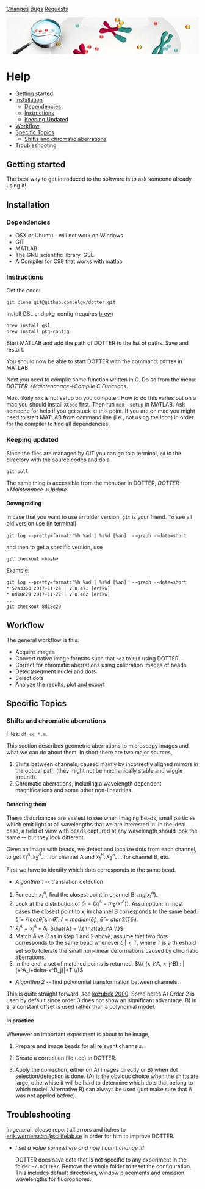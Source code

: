 <link rel="stylesheet" href="style.css">

<!--
<script src='https://cdnjs.cloudflare.com/ajax/libs/mathjax/2.7.0/MathJax.js?config=TeX-MML-AM_CHTML'>
</script>

<script type="text/x-mathjax-config">
  MathJax.Hub.Config({tex2jax: {inlineMath: [['$','$'], ['\\(','\\)']]}});
</script>
-->

[Changes](README.md)
[Bugs](BUGS.md)
[Requests](REQUESTS.md)

![DOTTER LOGO](logo_758.jpg)

# Help

 * [Getting started](#GettingStarted)
 * [Installation](#Installation)
   * [Dependencies](#Dependencies)
   * [Instructions](#Instructions)
   * [Keeping Updated](#KeepingUpdated) 
 * [Workflow](#Workflow)
 * [Specific Topics](#SpecificTopics)
   * [Shifts and chromatic aberrations](#ShiftsCorrections)
 * [Troubleshooting](#Troubleshooting)

<a name="GettingStarted"/>

## Getting started
The best way to get introduced to the software is to ask someone
already using it!.


<a name="Installation"/>

## Installation

<a name="Dependencies"/>

### Dependencies
* OSX or Ubuntu - will not work on Windows
* GIT
* MATLAB
* The GNU scientific library, GSL
* A Compiler for C99 that works with matlab

<a name="Instructions"/>

### Instructions
Get the code:
```
git clone git@github.com:elgw/dotter.git
```

Install GSL and pkg-config (requires [brew](https://brew.sh/))
```
brew install gsl
brew install pkg-config
```

Start MATLAB and add the path of DOTTER to the list of paths. Save and restart.

You should now be able to start
DOTTER with the command: `DOTTER` in MATLAB.

Next you need to compile some function written in C. Do so from the
menu: _DOTTER->Maintenanace->Compile C Functions_.

Most likely `mex` is not setup on you computer. How to do this varies
but on a mac you should install `XCode` first. Then run `mex -setup`
in MATLAB. Ask someone for help if you get stuck at this point. If you are on mac you might need to start MATLAB from command line (i.e., not using the icon) in order for the compiler to find all dependencies.

<a name="KeepingUpdated" />

### Keeping updated
Since the files are managed by GIT you can go to a terminal, `cd` to
the directory with the source codes and do a

```
git pull
```

The same thing is accessible from the menubar in DOTTER,
_DOTTER->Maintenance->Update_

#### Downgrading
In case that you want to use an older version, `git` is your friend.
To see all old version use (in terminal)

``
git log --pretty=format:'%h %ad | %s%d [%an]' --graph --date=short 
``

and then to get a specific version, use

```
git checkout <hash>
```

Example:

```
git log --pretty=format:'%h %ad | %s%d [%an]' --graph --date=short
* 57a3363 2017-11-24 | v 0.471 [erikw]
* 8d18c29 2017-11-22 | v 0.462 [erikw]
...
git checkout 8d18c29

```

<a name="Workflow"/>

## Workflow

The general workflow is this:

 * Acquire images
 * Convert native image formats such that `nd2` to `tif` using DOTTER.
 * Correct for chromatic aberrations using calibration images of beads
 * Detect/segment nuclei and dots
 * Select dots
 * Analyze the results, plot and export

<a name="SpecificTopics"/>

## Specific Topics

<a name="DotDetection"/>

### Shifts and chromatic aberrations

Files: `df_cc_*.m`.

This section describes geometric aberrations to microscopy images and what we
can do about them. In short there are two major sources, 

 1. Shifts between channels, caused mainly by incorrectly aligned
    mirrors in the optical path (they might not be mechanically
stable and wiggle around).
 2. Chromatic aberrations, including a wavelength dependent
    magnifications and some other non-linearities.

#### Detecting them

These disturbances are easiest to see when imaging beads, small
particles which emit light at all wavelengths that we are interested
in. In the ideal case, a field of view with beads captured at any
wavelength should look the same -- but they look different.

Given an image with beads, we detect and localize dots from each
channel, to get $x_1^A, x_2^A, ...$ for channel A and $x_1^B, X_2^B,
...$ for channel B, etc.

First we have to identify which dots corresponds to the same bead.

 * _Algorithm 1_ -- translation detection
 1. For each $x_i^A$, find the closest point in channel B,
    $m_B(x_i^A)$.
 2. Look at the distribution of $\delta_i = (x_i^A-m_B(x_i^A))$. Assumption: in
    most cases the closest point to $x_i$ in channel B corresponds to
the same bead. $\hat{\delta} = \hat{r}
(cos \hat{\theta},\sin \hat{\theta})$.
$\hat{r}=median(\delta_i)$, $\hat{\theta} = atan2(\sum\delta_i)$.
3. $\hat{x}_i^A = x_i^A + \delta_i$, $\hat{A} = \\{ \hat{a}_i^A
   \\}$
4. Match $\hat{A}$ vs $\hat{B}$ as in step 1 and 2 above, assume that
   two dots corresponds to the same bead whenever $\delta_i|<T$,
where $T$ is a threshold set so to tolerate the small non-linear
deformations caused by chromatic aberrations.
5. In the end, a set of matched points is returned, $\\{ (x_i^A,
   x_j^B) : |(x^A_i+delta-x^B_j)|<T \\}$

 * _Algorithm 2_ -- find polynomial transformation between channels.

 This is quite straight forward, see
[kozubek,2000](http://dx.doi.org/10.1046/j.1365-2818.2000.00754.x).
Some notes A) Order 2 is used by default since order 3 does not show
an significant advantage. B) In z, a constant offset is used rather
than a polynomial model. 

#### In practice

Whenever an important experiment is about to be image,
 1. Prepare and image beads for all relevant channels.
 2. Create a correction file (.cc) in DOTTER.

 3. Apply the correction, either on A) images directly or B) when dot
    selection/detection is done. (A) is the obvious choice when the
shifts are large, otherwhise it will be hard to determine which dots
that belong to which nuclei. Alternative B) can always be used (just
make sure that A was not applied before).


<a name="Troubleshooting"/>

## Troubleshooting

In general, please report all errors and itches to
<erik.wernersson@scilifelab.se> in order for him to
improve DOTTER.

 * _I set a value somewhere and now I can't change it!_

   DOTTER does save data that is not specific to any experiment in the
   folder `~/.DOTTER/`. Remove the whole folder to reset the
configuration. This includes default directories, window placements
and emission wavelengths for fluorophores.


